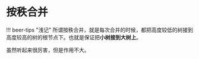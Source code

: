 # 按秩合并
!!! beer-tips "浅记" 
    所谓按秩合并，就是每次合并的时候，都把高度较低的树接到高度较高的树的根节点下。也就是保证把**小树接到大树上**。

虽然听起来很厉害，但是作用不大。